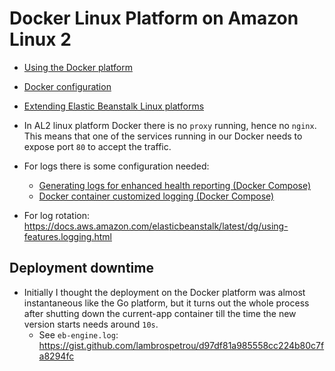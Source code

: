 # Docker Linux Platform on Amazon Linux 2

- [Using the Docker platform](https://docs.aws.amazon.com/elasticbeanstalk/latest/dg/docker.html)
- [Docker configuration](https://docs.aws.amazon.com/elasticbeanstalk/latest/dg/single-container-docker-configuration.html)
- [Extending Elastic Beanstalk Linux platforms](https://docs.aws.amazon.com/elasticbeanstalk/latest/dg/platforms-linux-extend.html)

- In AL2 linux platform Docker there is no `proxy` running, hence no `nginx`. This means that one of the services running in our Docker needs to expose port `80` to accept the traffic.

- For logs there is some configuration needed:
  + [Generating logs for enhanced health reporting (Docker Compose)](https://docs.aws.amazon.com/elasticbeanstalk/latest/dg/create_deploy_docker.container.console.html#docker-env-cfg.healthd-logging)
  + [Docker container customized logging (Docker Compose)](https://docs.aws.amazon.com/elasticbeanstalk/latest/dg/create_deploy_docker.container.console.html#docker-env-cfg.dc-customized-logging)

- For log rotation: https://docs.aws.amazon.com/elasticbeanstalk/latest/dg/using-features.logging.html


## Deployment downtime

- Initially I thought the deployment on the Docker platform was almost instantaneous like the Go platform, but it turns out the whole process after shutting down the current-app container till the time the new version starts needs around `10s`.
  + See `eb-engine.log`: https://gist.github.com/lambrospetrou/d97df81a985558cc224b80c7fa8294fc
